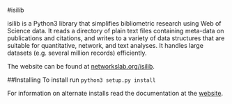#isilib

isilib is a Python3 library that simplifies bibliometric research using Web of Science data. It reads a directory of plain text files containing meta-data on publications and citations, and writes to a variety of data structures that are suitable for quantitative, network, and text analyses. It handles large datasets (e.g. several million records) efficiently.

The website can be found at [networkslab.org/isilib](http://networkslab.org/isilib/).

##Installing
To install run `python3 setup.py install`

For information on alternate installs read the documentation at the [website](http://networkslab.org/isilib/installation/).
